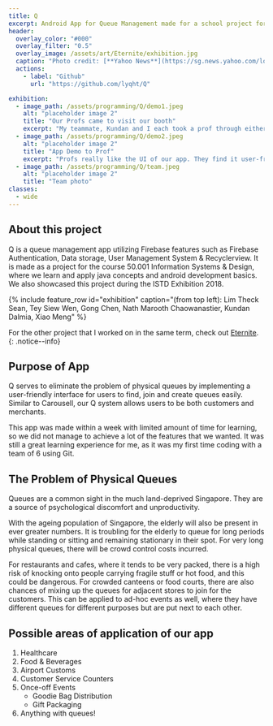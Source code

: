 ```yaml
---
title: Q
excerpt: Android App for Queue Management made for a school project for the course 50.001 Introduction to Information Systems & Programming in SUTD.
header:
  overlay_color: "#000"
  overlay_filter: "0.5"
  overlay_image: /assets/art/Eternite/exhibition.jpg
  caption: "Photo credit: [**Yahoo News**](https://sg.news.yahoo.com/long-queues-of-early-birds-form-for-anime-festival-asia-051516983.html)"
  actions:
    - label: "Github"
      url: "https://github.com/lyqht/Q"

exhibition:
  - image_path: /assets/programming/Q/demo1.jpeg
    alt: "placeholder image 2"
    title: "Our Profs came to visit our booth"
    excerpt: "My teammate, Kundan and I each took a prof through either the perspective of customer and merchant, and see real-time updates on the app."
  - image_path: /assets/programming/Q/demo2.jpeg
    alt: "placeholder image 2"
    title: "App Demo to Prof"
    excerpt: "Profs really like the UI of our app. They find it user-friendly, clean and cute. We were given almost full marks for our checkoff, a rather high grade compared to our peers."
  - image_path: /assets/programming/Q/team.jpeg
    alt: "placeholder image 2"
    title: "Team photo"
classes:
  - wide
---
```


## About this project
Q is a queue management app utilizing Firebase features such as Firebase Authentication, Data storage, User Management System & Recyclerview. It is made as a project for the course 50.001 Information Systems & Design, where we learn and apply java concepts and android development basics. We also showcased this project during the ISTD Exhibition 2018.

{% include feature_row id="exhibition" caption="(from top left): Lim Theck Sean, Tey Siew Wen, Gong Chen, Nath Marooth Chaowanastier, Kundan Dalmia, Xiao Meng" %}

For the other project that I worked on in the same term, check out <a href="{{site.collections.permalink}}/art/eternite" class="btn btn--info">Eternite</a>.
{: .notice--info}

## Purpose of App
Q serves to eliminate the problem of physical queues by implementing a user-friendly interface for users to find, join and create queues easily. Similar to Carousell, our Q system allows users to be both customers and merchants.

This app was made within a week with limited amount of time for learning, so we did not manage to achieve a lot of the features that we wanted. It was still a great learning experience for me, as it was my first time coding with a team of 6 using Git.

## The Problem of Physical Queues
Queues are a common sight in the much land-deprived Singapore. They are a source of psychological discomfort and unproductivity.

With the ageing population of Singapore, the elderly will also be present in ever greater numbers. It is troubling for the elderly to queue for long periods while standing or sitting and remaining stationary in their spot. For very long physical queues, there will be crowd control costs incurred.

For restaurants and cafes, where it tends to be very packed, there is a high risk of knocking onto people carrying fragile stuff or hot food, and this could be dangerous. For crowded canteens or food courts, there are also chances of mixing up the queues for adjacent stores to join for the customers. This can be applied to ad-hoc events as well, where they have different queues for different purposes but are put next to each other.

## Possible areas of application of our app
1. Healthcare
2. Food & Beverages
3. Airport Customs
4. Customer Service Counters
5. Once-off Events
   - Goodie Bag Distribution
   - Gift Packaging
6. Anything with queues!
